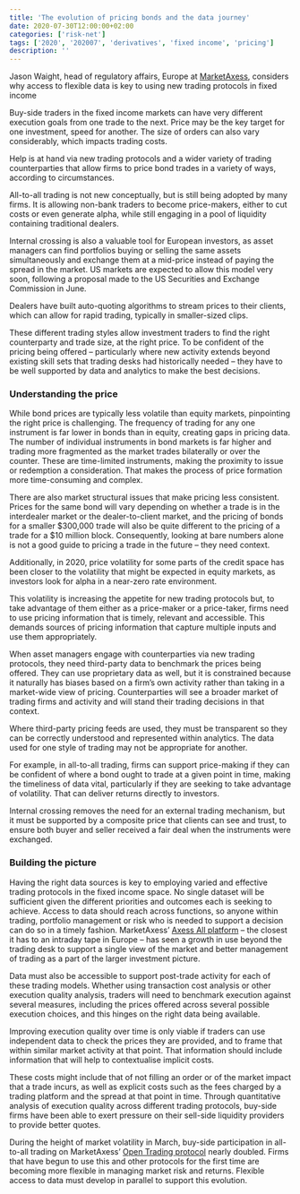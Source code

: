 ```yaml
---
title: 'The evolution of pricing bonds and the data journey'
date: 2020-07-30T12:00:00+02:00
categories: ['risk-net']
tags: ['2020', '202007', 'derivatives', 'fixed income', 'pricing']
description: ''
---
```


Jason Waight, head of regulatory affairs, Europe at [MarketAxess](https://www.marketaxess.com/), considers why access to flexible data is key to using new trading protocols in fixed income

Buy-side traders in the fixed income markets can have very different execution goals from one trade to the next. Price may be the key target for one investment, speed for another. The size of orders can also vary considerably, which impacts trading costs.

Help is at hand via new trading protocols and a wider variety of trading counterparties that allow firms to price bond trades in a variety of ways, according to circumstances.

All-to-all trading is not new conceptually, but is still being adopted by many firms. It is allowing non-bank traders to become price-makers, either to cut costs or even generate alpha, while still engaging in a pool of liquidity containing traditional dealers.

Internal crossing is also a valuable tool for European investors, as asset managers can find portfolios buying or selling the same assets simultaneously and exchange them at a mid-price instead of paying the spread in the market. US markets are expected to allow this model very soon, following a proposal made to the US Securities and Exchange Commission in June.

Dealers have built auto-quoting algorithms to stream prices to their clients, which can allow for rapid trading, typically in smaller-sized clips.

These different trading styles allow investment traders to find the right counterparty and trade size, at the right price. To be confident of the pricing being offered – particularly where new activity extends beyond existing skill sets that trading desks had historically needed – they have to be well supported by data and analytics to make the best decisions.

### Understanding the price  

While bond prices are typically less volatile than equity markets, pinpointing the right price is challenging. The frequency of trading for any one instrument is far lower in bonds than in equity, creating gaps in pricing data. The number of individual instruments in bond markets is far higher and trading more fragmented as the market trades bilaterally or over the counter. These are time-limited instruments, making the proximity to issue or redemption a consideration. That makes the process of price formation more time-consuming and complex.

There are also market structural issues that make pricing less consistent. Prices for the same bond will vary depending on whether a trade is in the interdealer market or the dealer-to-client market, and the pricing of bonds for a smaller $300,000 trade will also be quite different to the pricing of a trade for a $10 million block. Consequently, looking at bare numbers alone is not a good guide to pricing a trade in the future – they need context.

Additionally, in 2020, price volatility for some parts of the credit space has been closer to the volatility that might be expected in equity markets, as investors look for alpha in a near-zero rate environment.

This volatility is increasing the appetite for new trading protocols but, to take advantage of them either as a price-maker or a price-taker, firms need to use pricing information that is timely, relevant and accessible. This demands sources of pricing information that capture multiple inputs and use them appropriately.

When asset managers engage with counterparties via new trading protocols, they need third-party data to benchmark the prices being offered. They can use proprietary data as well, but it is constrained because it naturally has biases based on a firm’s own activity rather than taking in a market-wide view of pricing. Counterparties will see a broader market of trading firms and activity and will stand their trading decisions in that context.

Where third-party pricing feeds are used, they must be transparent so they can be correctly understood and represented within analytics. The data used for one style of trading may not be appropriate for another.

For example, in all-to-all trading, firms can support price-making if they can be confident of where a bond ought to trade at a given point in time, making the timeliness of data vital, particularly if they are seeking to take advantage of volatility. That can deliver returns directly to investors.

Internal crossing removes the need for an external trading mechanism, but it must be supported by a composite price that clients can see and trust, to ensure both buyer and seller received a fair deal when the instruments were exchanged.

### Building the picture 

Having the right data sources is key to employing varied and effective trading protocols in the fixed income space. No single dataset will be sufficient given the different priorities and outcomes each is seeking to achieve. Access to data should reach across functions, so anyone within trading, portfolio management or risk who is needed to support a decision can do so in a timely fashion. MarketAxess’ [Axess All platform](https://www.marketaxess.com/price/axess-all) – the closest it has to an intraday tape in Europe – has seen a growth in use beyond the trading desk to support a single view of the market and better management of trading as a part of the larger investment picture.

Data must also be accessible to support post-trade activity for each of these trading models. Whether using transaction cost analysis or other execution quality analysis, traders will need to benchmark execution against several measures, including the prices offered across several possible execution choices, and this hinges on the right data being available.

Improving execution quality over time is only viable if traders can use independent data to check the prices they are provided, and to frame that within similar market activity at that point. That information should include information that will help to contextualise implicit costs.

These costs might include that of not filling an order or of the market impact that a trade incurs, as well as explicit costs such as the fees charged by a trading platform and the spread at that point in time. Through quantitative analysis of execution quality across different trading protocols, buy-side firms have been able to exert pressure on their sell-side liquidity providers to provide better quotes.

During the height of market volatility in March, buy-side participation in all-to-all trading on MarketAxess’ [Open Trading protocol](https://www.marketaxess.com/trade/open-trading) nearly doubled. Firms that have begun to use this and other protocols for the first time are becoming more flexible in managing market risk and returns. Flexible access to data must develop in parallel to support this evolution.

